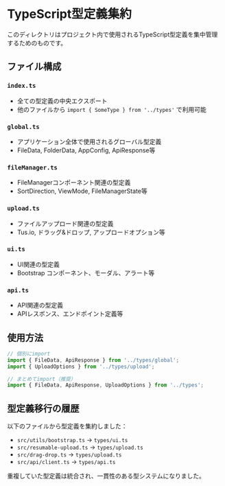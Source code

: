 # TypeScript型定義集約

このディレクトリはプロジェクト内で使用されるTypeScript型定義を集中管理するためのものです。

## ファイル構成

### `index.ts`
- 全ての型定義の中央エクスポート
- 他のファイルから `import { SomeType } from '../types'` で利用可能

### `global.ts`
- アプリケーション全体で使用されるグローバル型定義
- FileData, FolderData, AppConfig, ApiResponse等

### `fileManager.ts`
- FileManagerコンポーネント関連の型定義
- SortDirection, ViewMode, FileManagerState等

### `upload.ts`
- ファイルアップロード関連の型定義
- Tus.io, ドラッグ&ドロップ, アップロードオプション等

### `ui.ts`
- UI関連の型定義
- Bootstrap コンポーネント、モーダル、アラート等

### `api.ts`
- API関連の型定義
- APIレスポンス、エンドポイント定義等

## 使用方法

```typescript
// 個別にimport
import { FileData, ApiResponse } from '../types/global';
import { UploadOptions } from '../types/upload';

// まとめてimport（推奨）
import { FileData, ApiResponse, UploadOptions } from '../types';
```

## 型定義移行の履歴

以下のファイルから型定義を集約しました：

- `src/utils/bootstrap.ts` → `types/ui.ts`
- `src/resumable-upload.ts` → `types/upload.ts`
- `src/drag-drop.ts` → `types/upload.ts`
- `src/api/client.ts` → `types/api.ts`

重複していた型定義は統合され、一貫性のある型システムになりました。